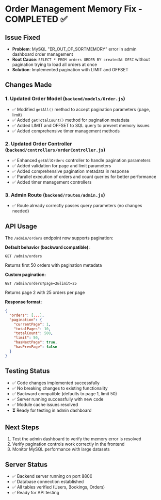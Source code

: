 # Order Management Memory Fix - COMPLETED ✅

## Issue Fixed
- **Problem**: MySQL "ER_OUT_OF_SORTMEMORY" error in admin dashboard order management
- **Root Cause**: `SELECT * FROM orders ORDER BY createdAt DESC` without pagination trying to load all orders at once
- **Solution**: Implemented pagination with LIMIT and OFFSET

## Changes Made

### 1. Updated Order Model (`backend/models/Order.js`)
- ✅ Modified `getAll()` method to accept pagination parameters (page, limit)
- ✅ Added `getTotalCount()` method for pagination metadata
- ✅ Added LIMIT and OFFSET to SQL query to prevent memory issues
- ✅ Added comprehensive timer management methods

### 2. Updated Order Controller (`backend/controllers/orderController.js`)
- ✅ Enhanced `getAllOrders` controller to handle pagination parameters
- ✅ Added validation for page and limit parameters
- ✅ Added comprehensive pagination metadata in response
- ✅ Parallel execution of orders and count queries for better performance
- ✅ Added timer management controllers

### 3. Admin Route (`backend/routes/admin.js`)
- ✅ Route already correctly passes query parameters (no changes needed)

## API Usage
The `/admin/orders` endpoint now supports pagination:

**Default behavior (backward compatible):**
```
GET /admin/orders
```
Returns first 50 orders with pagination metadata

**Custom pagination:**
```
GET /admin/orders?page=2&limit=25
```
Returns page 2 with 25 orders per page

**Response format:**
```json
{
  "orders": [...],
  "pagination": {
    "currentPage": 1,
    "totalPages": 10,
    "totalCount": 500,
    "limit": 50,
    "hasNextPage": true,
    "hasPrevPage": false
  }
}
```

## Testing Status
- ✅ Code changes implemented successfully
- ✅ No breaking changes to existing functionality
- ✅ Backward compatible (defaults to page 1, limit 50)
- ✅ Server running successfully with new code
- ✅ Module cache issues resolved
- ⏳ Ready for testing in admin dashboard

## Next Steps
1. Test the admin dashboard to verify the memory error is resolved
2. Verify pagination controls work correctly in the frontend
3. Monitor MySQL performance with large datasets

## Server Status
- ✅ Backend server running on port 8800
- ✅ Database connection established
- ✅ All tables verified (Users, Bookings, Orders)
- ✅ Ready for API testing
